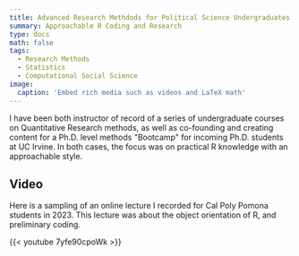 ```yaml
---
title: Advanced Research Methdods for Political Science Undergraduates
summary: Approachable R Coding and Research 
type: docs
math: false
tags:
  - Research Methods 
  - Statistics
  - Computational Social Science
image:
  caption: 'Embed rich media such as videos and LaTeX math'
---
```


I have been both instructor of record of a series of undergraduate courses on Quantitative Research methods, as well as co-founding and creating content for a Ph.D. level methods "Bootcamp" for incoming Ph.D. students at UC Irvine. In both cases, the focus was on practical R knowledge with an approachable style. 

## Video

Here is a sampling of an online lecture I recorded for Cal Poly Pomona students in 2023. This lecture was about the object orientation of R, and preliminary coding.

{{< youtube 7yfe90cpoWk >}}





